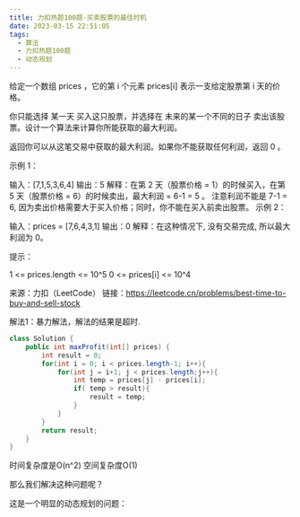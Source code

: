 ```yaml
---
title: 力扣热题100题-买卖股票的最佳时机
date: 2023-03-15 22:51:05
tags:
  - 算法
  - 力扣热题100题
  - 动态规划
---
```


给定一个数组 prices ，它的第 i 个元素 prices[i] 表示一支给定股票第 i 天的价格。

你只能选择 某一天 买入这只股票，并选择在 未来的某一个不同的日子 卖出该股票。设计一个算法来计算你所能获取的最大利润。

返回你可以从这笔交易中获取的最大利润。如果你不能获取任何利润，返回 0 。

 

示例 1：

输入：[7,1,5,3,6,4]
输出：5
解释：在第 2 天（股票价格 = 1）的时候买入，在第 5 天（股票价格 = 6）的时候卖出，最大利润 = 6-1 = 5 。
     注意利润不能是 7-1 = 6, 因为卖出价格需要大于买入价格；同时，你不能在买入前卖出股票。
示例 2：

输入：prices = [7,6,4,3,1]
输出：0
解释：在这种情况下, 没有交易完成, 所以最大利润为 0。


提示：

1 <= prices.length <= 10^5
0 <= prices[i] <= 10^4

来源：力扣（LeetCode）
链接：https://leetcode.cn/problems/best-time-to-buy-and-sell-stock



解法1：暴力解法，解法的结果是超时.

```java
class Solution {
    public int maxProfit(int[] prices) {
        int result = 0;
        for(int i = 0; i < prices.length-1; i++){
            for(int j = i+1; j < prices.length;j++){
                int temp = prices[j] - prices[i];
                if( temp > result){
                    result = temp;
                }
            }
        }
        return result;
    }
}
```

时间复杂度是O(n^2) 空间复杂度O(1)



那么我们解决这种问题呢？

这是一个明显的动态规划的问题：

